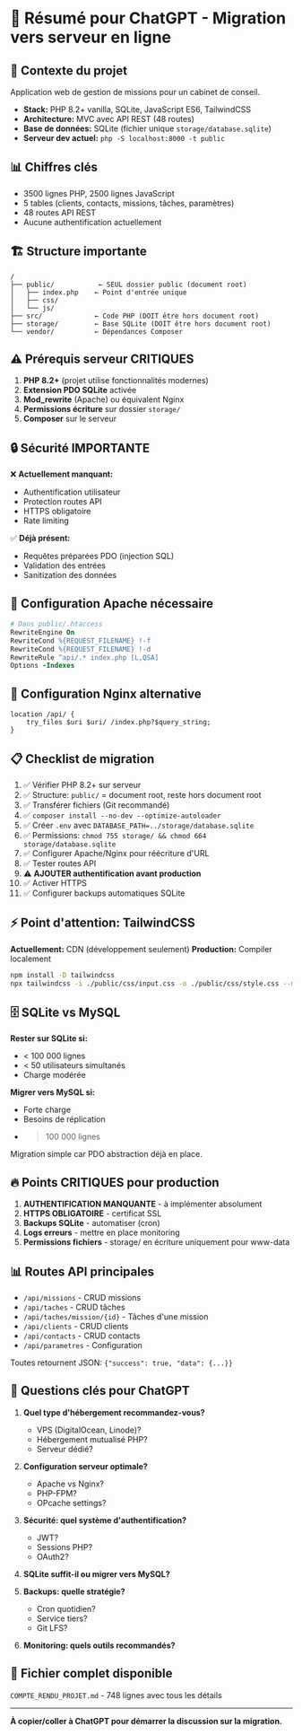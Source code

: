 # 📌 Résumé pour ChatGPT - Migration vers serveur en ligne

## 🎯 Contexte du projet

Application web de gestion de missions pour un cabinet de conseil.
- **Stack:** PHP 8.2+ vanilla, SQLite, JavaScript ES6, TailwindCSS
- **Architecture:** MVC avec API REST (48 routes)
- **Base de données:** SQLite (fichier unique `storage/database.sqlite`)
- **Serveur dev actuel:** `php -S localhost:8000 -t public`

## 📊 Chiffres clés

- 3500 lignes PHP, 2500 lignes JavaScript
- 5 tables (clients, contacts, missions, tâches, paramètres)
- 48 routes API REST
- Aucune authentification actuellement

## 🏗️ Structure importante

```
/
├── public/           ← SEUL dossier public (document root)
│   ├── index.php    ← Point d'entrée unique
│   ├── css/
│   └── js/
├── src/             ← Code PHP (DOIT être hors document root)
├── storage/         ← Base SQLite (DOIT être hors document root)
└── vendor/          ← Dépendances Composer
```

## ⚠️ Prérequis serveur CRITIQUES

1. **PHP 8.2+** (projet utilise fonctionnalités modernes)
2. **Extension PDO SQLite** activée
3. **Mod_rewrite** (Apache) ou équivalent Nginx
4. **Permissions écriture** sur dossier `storage/`
5. **Composer** sur le serveur

## 🔒 Sécurité IMPORTANTE

❌ **Actuellement manquant:**
- Authentification utilisateur
- Protection routes API
- HTTPS obligatoire
- Rate limiting

✅ **Déjà présent:**
- Requêtes préparées PDO (injection SQL)
- Validation des entrées
- Sanitization des données

## 🚀 Configuration Apache nécessaire

```apache
# Dans public/.htaccess
RewriteEngine On
RewriteCond %{REQUEST_FILENAME} !-f
RewriteCond %{REQUEST_FILENAME} !-d
RewriteRule ^api/.* index.php [L,QSA]
Options -Indexes
```

## 🚀 Configuration Nginx alternative

```nginx
location /api/ {
    try_files $uri $uri/ /index.php?$query_string;
}
```

## 📋 Checklist de migration

1. ✅ Vérifier PHP 8.2+ sur serveur
2. ✅ Structure: `public/` = document root, reste hors document root
3. ✅ Transférer fichiers (Git recommandé)
4. ✅ `composer install --no-dev --optimize-autoloader`
5. ✅ Créer `.env` avec `DATABASE_PATH=../storage/database.sqlite`
6. ✅ Permissions: `chmod 755 storage/ && chmod 664 storage/database.sqlite`
7. ✅ Configurer Apache/Nginx pour réécriture d'URL
8. ✅ Tester routes API
9. ⚠️ **AJOUTER authentification avant production**
10. ✅ Activer HTTPS
11. ✅ Configurer backups automatiques SQLite

## ⚡ Point d'attention: TailwindCSS

**Actuellement:** CDN (développement seulement)
**Production:** Compiler localement

```bash
npm install -D tailwindcss
npx tailwindcss -i ./public/css/input.css -o ./public/css/style.css --minify
```

## 🗄️ SQLite vs MySQL

**Rester sur SQLite si:**
- < 100 000 lignes
- < 50 utilisateurs simultanés
- Charge modérée

**Migrer vers MySQL si:**
- Forte charge
- Besoins de réplication
- > 100 000 lignes

Migration simple car PDO abstraction déjà en place.

## 🔥 Points CRITIQUES pour production

1. **AUTHENTIFICATION MANQUANTE** - à implémenter absolument
2. **HTTPS OBLIGATOIRE** - certificat SSL
3. **Backups SQLite** - automatiser (cron)
4. **Logs erreurs** - mettre en place monitoring
5. **Permissions fichiers** - storage/ en écriture uniquement pour www-data

## 📊 Routes API principales

- `/api/missions` - CRUD missions
- `/api/taches` - CRUD tâches
- `/api/taches/mission/{id}` - Tâches d'une mission
- `/api/clients` - CRUD clients
- `/api/contacts` - CRUD contacts
- `/api/parametres` - Configuration

Toutes retournent JSON: `{"success": true, "data": {...}}`

## 🎯 Questions clés pour ChatGPT

1. **Quel type d'hébergement recommandez-vous?**
   - VPS (DigitalOcean, Linode)?
   - Hébergement mutualisé PHP?
   - Serveur dédié?

2. **Configuration serveur optimale?**
   - Apache vs Nginx?
   - PHP-FPM?
   - OPcache settings?

3. **Sécurité: quel système d'authentification?**
   - JWT?
   - Sessions PHP?
   - OAuth2?

4. **SQLite suffit-il ou migrer vers MySQL?**

5. **Backups: quelle stratégie?**
   - Cron quotidien?
   - Service tiers?
   - Git LFS?

6. **Monitoring: quels outils recommandés?**

## 📁 Fichier complet disponible

`COMPTE_RENDU_PROJET.md` - 748 lignes avec tous les détails

---

**À copier/coller à ChatGPT pour démarrer la discussion sur la migration.**

